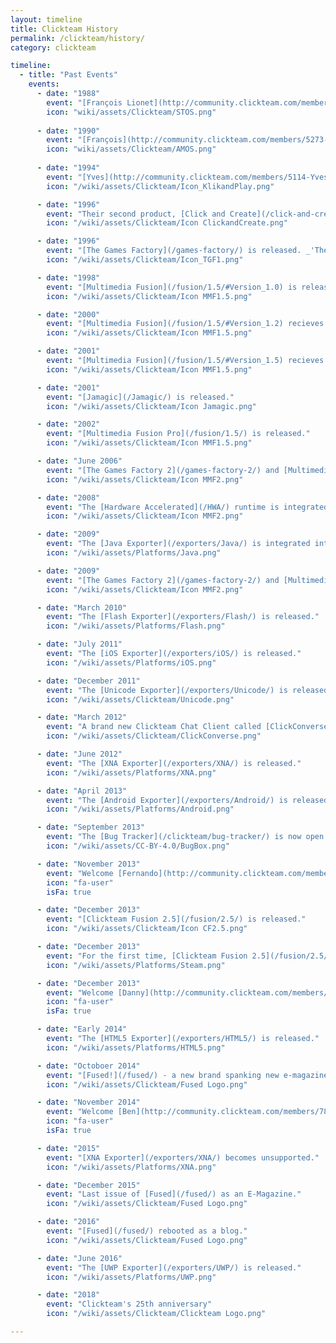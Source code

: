 ```yaml
---
layout: timeline
title: Clickteam History
permalink: /clickteam/history/
category: clickteam

timeline:
  - title: "Past Events"
    events:
      - date: "1988"
        event: "[François Lionet](http://community.clickteam.com/members/5273-Francois) and Constantin Sotiropoulos release STOS Basic, a game creation software for the Atari ST"
        icon: "wiki/assets/Clickteam/STOS.png"
		
      - date: "1990"
        event: "[François](http://community.clickteam.com/members/5273-Francois) and Constantin release AMOS, a game creation software for the Commodore Amiga"
        icon: "wiki/assets/Clickteam/AMOS.png"
		
      - date: "1994"
        event: "[Yves](http://community.clickteam.com/members/5114-Yves) and [François](http://community.clickteam.com/members/5273-Francois)'s first product working together, [Klik & Play](/klik-and-play) is released."
        icon: "/wiki/assets/Clickteam/Icon_KlikandPlay.png"

      - date: "1996"
        event: "Their second product, [Click and Create](/click-and-create/) is released."
        icon: "/wiki/assets/Clickteam/Icon ClickandCreate.png"

      - date: "1996"
        event: "[The Games Factory](/games-factory/) is released. _'The world's first power tool to make your own computer games.'_"
        icon: "/wiki/assets/Clickteam/Icon_TGF1.png"

      - date: "1998"
        event: "[Multimedia Fusion](/fusion/1.5/#Version_1.0) is released."
        icon: "/wiki/assets/Clickteam/Icon MMF1.5.png"

      - date: "2000"
        event: "[Multimedia Fusion](/fusion/1.5/#Version_1.2) recieves a minor update to 1.2."
        icon: "/wiki/assets/Clickteam/Icon MMF1.5.png"

      - date: "2001"
        event: "[Multimedia Fusion](/fusion/1.5/#Version_1.5) recieves a minor update to 1.5."
        icon: "/wiki/assets/Clickteam/Icon MMF1.5.png"

      - date: "2001"
        event: "[Jamagic](/Jamagic/) is released."
        icon: "/wiki/assets/Clickteam/Icon Jamagic.png"

      - date: "2002"
        event: "[Multimedia Fusion Pro](/fusion/1.5/) is released."
        icon: "/wiki/assets/Clickteam/Icon MMF1.5.png"

      - date: "June 2006"
        event: "[The Games Factory 2](/games-factory-2/) and [Multimedia Fusion 2](/fusion/2.0/) is released."
        icon: "/wiki/assets/Clickteam/Icon MMF2.png"

      - date: "2008"
        event: "The [Hardware Accelerated](/HWA/) runtime is integrated into [MMF2](/fusion/2.0)"
        icon: "/wiki/assets/Clickteam/Icon MMF2.png"

      - date: "2009"
        event: "The [Java Exporter](/exporters/Java/) is integrated into [MMF2](/fusion/2.0)"
        icon: "/wiki/assets/Platforms/Java.png"

      - date: "2009"
        event: "[The Games Factory 2](/games-factory-2/) and [Multimedia Fusion 2](/fusion/2.0/) is translated to Japanese."
        icon: "/wiki/assets/Clickteam/Icon MMF2.png"

      - date: "March 2010"
        event: "The [Flash Exporter](/exporters/Flash/) is released."
        icon: "/wiki/assets/Platforms/Flash.png"

      - date: "July 2011"
        event: "The [iOS Exporter](/exporters/iOS/) is released."
        icon: "/wiki/assets/Platforms/iOS.png"

      - date: "December 2011"
        event: "The [Unicode Exporter](/exporters/Unicode/) is released."
        icon: "/wiki/assets/Clickteam/Unicode.png"

      - date: "March 2012"
        event: "A brand new Clickteam Chat Client called [ClickConverse](/clickconverse/) is now available."
        icon: "/wiki/assets/Clickteam/ClickConverse.png"

      - date: "June 2012"
        event: "The [XNA Exporter](/exporters/XNA/) is released."
        icon: "/wiki/assets/Platforms/XNA.png"

      - date: "April 2013"
        event: "The [Android Exporter](/exporters/Android/) is released."
        icon: "/wiki/assets/Platforms/Android.png"

      - date: "September 2013"
        event: "The [Bug Tracker](/clickteam/bug-tracker/) is now open."
        icon: "/wiki/assets/CC-BY-4.0/BugBox.png"

      - date: "November 2013"
        event: "Welcome [Fernando](http://community.clickteam.com/members/6268-Fernando) to the Clickteam!"
        icon: "fa-user"
        isFa: true

      - date: "December 2013"
        event: "[Clickteam Fusion 2.5](/fusion/2.5/) is released."
        icon: "/wiki/assets/Clickteam/Icon CF2.5.png"

      - date: "December 2013"
        event: "For the first time, [Clickteam Fusion 2.5](/fusion/2.5/) and its exporters are [available through Steam.](http://store.steampowered.com/app/248170/)"
        icon: "/wiki/assets/Platforms/Steam.png"

      - date: "December 2013"
        event: "Welcome [Danny](http://community.clickteam.com/members/7049-Danny) to the Clickteam!"
        icon: "fa-user"
        isFa: true

      - date: "Early 2014"
        event: "The [HTML5 Exporter](/exporters/HTML5/) is released."
        icon: "/wiki/assets/Platforms/HTML5.png"

      - date: "Octoboer 2014"
        event: "[Fused!](/fused/) - a new brand spanking new e-magazine is unveiled by Danny."
        icon: "/wiki/assets/Clickteam/Fused Logo.png"

      - date: "November 2014"
        event: "Welcome [Ben](http://community.clickteam.com/members/7819-DracisLooby) to the Clickteam!"
        icon: "fa-user"
        isFa: true

      - date: "2015"
        event: "[XNA Exporter](/exporters/XNA/) becomes unsupported."
        icon: "/wiki/assets/Platforms/XNA.png"

      - date: "December 2015"
        event: "Last issue of [Fused](/fused/) as an E-Magazine."
        icon: "/wiki/assets/Clickteam/Fused Logo.png"

      - date: "2016"
        event: "[Fused](/fused/) rebooted as a blog."
        icon: "/wiki/assets/Clickteam/Fused Logo.png"

      - date: "June 2016"
        event: "The [UWP Exporter](/exporters/UWP/) is released."
        icon: "/wiki/assets/Platforms/UWP.png"

      - date: "2018"
        event: "Clickteam's 25th anniversary"
        icon: "/wiki/assets/Clickteam/Clickteam Logo.png"

---
```

